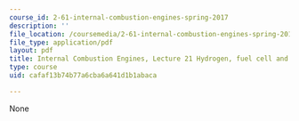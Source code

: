 ```yaml
---
course_id: 2-61-internal-combustion-engines-spring-2017
description: ''
file_location: /coursemedia/2-61-internal-combustion-engines-spring-2017/cafaf13b74b77a6cba6a641d1b1abaca_MIT2_61S17_lec21.pdf
file_type: application/pdf
layout: pdf
title: Internal Combustion Engines, Lecture 21 Hydrogen, fuel cell and battery
type: course
uid: cafaf13b74b77a6cba6a641d1b1abaca

---
```

None